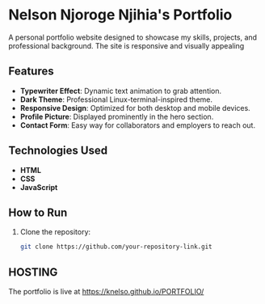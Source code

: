 # Nelson Njoroge Njihia's Portfolio

A personal portfolio website designed to showcase my skills, projects, and professional background. The site is responsive and visually appealing

## Features

- **Typewriter Effect**: Dynamic text animation to grab attention.
- **Dark Theme**: Professional Linux-terminal-inspired theme.
- **Responsive Design**: Optimized for both desktop and mobile devices.
- **Profile Picture**: Displayed prominently in the hero section.
- **Contact Form**: Easy way for collaborators and employers to reach out.

## Technologies Used

- **HTML**
- **CSS**
- **JavaScript**

## How to Run

1. Clone the repository:
   ```bash
   git clone https://github.com/your-repository-link.git
##  HOSTING
 The portfolio is live at  https://knelso.github.io/PORTFOLIO/




